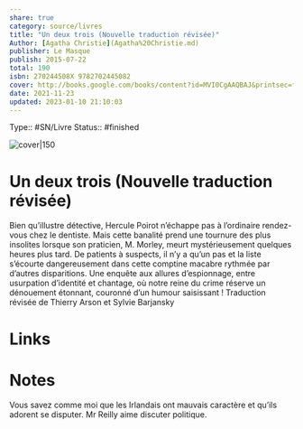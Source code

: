 ```yaml
---
share: true 
category: source/livres
title: "Un deux trois (Nouvelle traduction révisée)"
Author: [Agatha Christie](Agatha%20Christie.md)
publisher: Le Masque
publish: 2015-07-22
total: 190
isbn: 270244508X 9782702445082
cover: http://books.google.com/books/content?id=MVI0CgAAQBAJ&printsec=frontcover&img=1&zoom=1&edge=curl&source=gbs_api
date: 2021-11-23
updated: 2023-01-10 21:10:03
---
```

Type:: #SN/Livre 
Status:: #finished 

![cover|150](http://books.google.com/books/content?id=MVI0CgAAQBAJ&printsec=frontcover&img=1&zoom=1&edge=curl&source=gbs_api)

# Un deux trois (Nouvelle traduction révisée)

Bien qu’illustre détective, Hercule Poirot n’échappe pas à l’ordinaire rendez-vous chez le dentiste. Mais cette banalité prend une tournure des plus insolites lorsque son praticien, M. Morley, meurt mystérieusement quelques heures plus tard. De patients à suspects, il n’y a qu’un pas et la liste s’écourte dangereusement dans cette comptine macabre rythmée par d’autres disparitions. Une enquête aux allures d’espionnage, entre usurpation d’identité et chantage, où notre reine du crime réserve un dénouement étonnant, couronné d’un humour saisissant ! Traduction révisée de Thierry Arson et Sylvie Barjansky

# Links

# Notes
Vous savez comme moi que les Irlandais ont mauvais caractère et qu’ils adorent se disputer. Mr Reilly aime discuter politique.